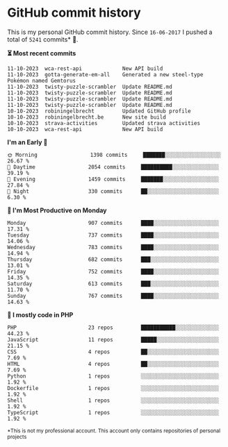 # GitHub commit history
This is my personal GitHub commit history. Since <!--START_SECTION:first-commit-date-->`16-06-2017`<!--END_SECTION:first-commit-date--> I pushed a total of <!--START_SECTION:total-commit-count-->`5241`<!--END_SECTION:total-commit-count--> commits* 🎉.

<!--START_SECTION:most-recent-commits-->
**⏳ Most recent commits**
                                        
```text
11-10-2023  wca-rest-api             New API build
11-10-2023  gotta-generate-em-all    Generated a new steel-type Pokémon named Gemtorus
11-10-2023  twisty-puzzle-scrambler  Update README.md
11-10-2023  twisty-puzzle-scrambler  Update README.md
11-10-2023  twisty-puzzle-scrambler  Update README.md
11-10-2023  twisty-puzzle-scrambler  Update README.md
10-10-2023  robiningelbrecht         Updated GitHub profile
10-10-2023  robiningelbrecht.be      New site build
10-10-2023  strava-activities        Updated strava activities
10-10-2023  wca-rest-api             New API build
```
<!--END_SECTION:most-recent-commits-->  

<!--START_SECTION:commits-per-day-time-->
**I&#039;m an Early 🐤**

```text
🌞 Morning                 1398 commits     ███████░░░░░░░░░░░░░░░░░░   26.67 %
🌆 Daytime                 2054 commits     ██████████░░░░░░░░░░░░░░░   39.19 %
🌃 Evening                 1459 commits     ███████░░░░░░░░░░░░░░░░░░   27.84 %
🌙 Night                   330 commits      ██░░░░░░░░░░░░░░░░░░░░░░░   6.30 %
```
<!--END_SECTION:commits-per-day-time-->  

<!--START_SECTION:commits-per-weekday-->
**📅 I&#039;m Most Productive on Monday**

```text
Monday                    907 commits      ████░░░░░░░░░░░░░░░░░░░░░   17.31 %
Tuesday                   737 commits      ████░░░░░░░░░░░░░░░░░░░░░   14.06 %
Wednesday                 783 commits      ████░░░░░░░░░░░░░░░░░░░░░   14.94 %
Thursday                  682 commits      ███░░░░░░░░░░░░░░░░░░░░░░   13.01 %
Friday                    752 commits      ████░░░░░░░░░░░░░░░░░░░░░   14.35 %
Saturday                  613 commits      ███░░░░░░░░░░░░░░░░░░░░░░   11.70 %
Sunday                    767 commits      ████░░░░░░░░░░░░░░░░░░░░░   14.63 %
```
<!--END_SECTION:commits-per-weekday-->  

<!--START_SECTION:repos-per-language-->
**💬 I mostly code in PHP**

```text
PHP                       23 repos         ███████████░░░░░░░░░░░░░░   44.23 %
JavaScript                11 repos         █████░░░░░░░░░░░░░░░░░░░░   21.15 %
CSS                       4 repos          ██░░░░░░░░░░░░░░░░░░░░░░░   7.69 %
HTML                      4 repos          ██░░░░░░░░░░░░░░░░░░░░░░░   7.69 %
Python                    1 repos          ░░░░░░░░░░░░░░░░░░░░░░░░░   1.92 %
Dockerfile                1 repos          ░░░░░░░░░░░░░░░░░░░░░░░░░   1.92 %
Shell                     1 repos          ░░░░░░░░░░░░░░░░░░░░░░░░░   1.92 %
TypeScript                1 repos          ░░░░░░░░░░░░░░░░░░░░░░░░░   1.92 %
```
<!--END_SECTION:repos-per-language-->  

<sub>*This is not my professional account. This account only contains repositories of personal projects</sub>
